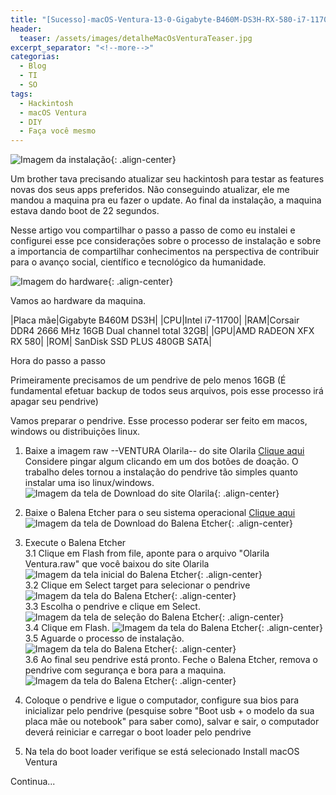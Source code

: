```yaml
---
title: "[Sucesso]-macOS-Ventura-13-0-Gigabyte-B460M-DS3H-RX-580-i7-11700. Boot de 22 segundos"
header:
  teaser: /assets/images/detalheMacOsVenturaTeaser.jpg
excerpt_separator: "<!--more-->"
categorias:
  - Blog
  - TI
  - SO
tags:
  - Hackintosh
  - macOS Ventura
  - DIY
  - Faça você mesmo
---
```


![Imagem da instalação](/assets/images/detalheMacOsVenturaTeaser.jpg){: .align-center}

Um brother tava precisando atualizar seu hackintosh para testar as features novas dos seus apps preferidos. Não conseguindo atualizar, ele me mandou a maquina pra eu fazer o update. Ao final da instalação, a maquina estava dando boot de 22 segundos.

Nesse artigo vou compartilhar o passo a passo de como eu instalei e configurei esse pce considerações sobre o processo de instalação e sobre a importancia de compartilhar conhecimentos na perspectiva de contribuir para o avanço social, científico e tecnológico da humanidade.


![Imagem do hardware](/assets/images/hardware.jpg){: .align-center}

Vamos ao hardware da maquina.

|Placa mãe|Gigabyte B460M DS3H|
|CPU|Intel i7-11700|
|RAM|Corsair DDR4 2666 MHz 16GB Dual channel total 32GB|
|GPU|AMD RADEON XFX RX 580|
|ROM| SanDisk SSD PLUS 480GB SATA|

Hora do passo a passo

Primeiramente precisamos de um pendrive de pelo menos 16GB
(É fundamental efetuar backup de todos seus arquivos, pois esse processo irá apagar seu pendrive)

Vamos preparar o pendrive.
Esse processo poderar ser feito em macos, windows ou distribuições linux.

1. Baixe a imagem raw --VENTURA Olarila-- do site Olarila <a href="https://www.olarila.com/topic/6278-hackintosh-and-macintosh-olarila-vanilla-images-macos-installer/" target=_blank>Clique aqui</a><br>Considere pingar algum clicando em um dos botões de doação. O trabalho deles tornou a instalação do pendrive tão simples quanto instalar uma iso linux/windows.
![Imagem da tela de Download do site Olarila](/assets/images/olarila.jpg){: .align-center}

2. Baixe o Balena Etcher para o seu sistema operacional <a href="https://www.balena.io/etcher/" target=_blank>Clique aqui</a>
![Imagem da tela de Download do Balena Etcher](/assets/images/balenaEtcherDownload.jpg){: .align-center}

3. Execute o Balena Etcher <br>
  3.1 Clique em Flash from file, aponte para o arquivo "Olarila Ventura.raw" que você baixou do site Olarila
  ![Imagem da tela inicial do Balena Etcher](/assets/images/balenaEtcherFlashFromFile.jpg){: .align-center}<br>
  3.2 Clique em Select target para selecionar o pendrive
  ![Imagem da tela do Balena Etcher](/assets/images/balenaEtcherSelectTarget.jpg){: .align-center}<br>
  3.3 Escolha o pendrive e clique em Select.
  ![Imagem da tela de seleção do Balena Etcher](/assets/images/balenaEtcherSelectTarget2.jpg){: .align-center}<br>
  3.4 Clique em Flash.
  ![Imagem da tela do Balena Etcher](/assets/images/balenaEtcherFlash.jpg){: .align-center}<br>
  3.5 Aguarde o processo de instalação.
  ![Imagem da tela do Balena Etcher](/assets/images/balenaEtcherFlashing.jpg){: .align-center}<br>
  3.6 Ao final seu pendrive está pronto. Feche o Balena Etcher, remova o pendrive com segurança e bora para a maquina.
  ![Imagem da tela do Balena Etcher](/assets/images/balenaEtcherFlashed.jpg){: .align-center}<br>

4. Coloque o pendrive e ligue o computador, configure sua bios para inicializar pelo pendrive (pesquise sobre "Boot usb + o modelo da sua placa mãe ou notebook" para saber como), salvar e sair, o computador deverá reiniciar e carregar o boot loader pelo pendrive

5. Na tela do boot loader verifique se está selecionado Install macOS Ventura

Continua...